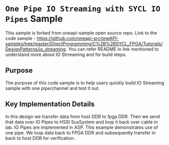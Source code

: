 # `One Pipe IO Streaming with SYCL IO Pipes` Sample

This sample is forked from oneapi-sample open source repo. Link to the code sample - https://github.com/oneapi-src/oneAPI-samples/tree/master/DirectProgramming/C%2B%2BSYCL_FPGA/Tutorials/DesignPatterns/io_streaming. You can refer README in link mentioned to understand more about IO Strreaming and for build steps.

## Purpose

The purpose of this code sample is to help users quickly build IO Streaming sample with one pipe/channel and test it out.

## Key Implementation Details
In this design we transfer data from host DDR to fpga DDR. Then we send that data over IO Pipes to HSSI SusSystem and loop it back over cable in lab. IO Pipes are implemented in ASP. This example demonstrates use of one pipe. We loop data back to FPGA DDR and subsequently transfer in back to host DDR for verification.